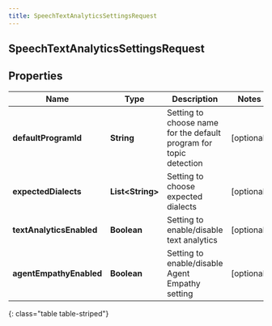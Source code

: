 ```yaml
---
title: SpeechTextAnalyticsSettingsRequest
---
```

## SpeechTextAnalyticsSettingsRequest


## Properties

| Name | Type | Description | Notes |
| ------------ | ------------- | ------------- | ------------- |
| **defaultProgramId** | <!----><!---->**String**<!----> | Setting to choose name for the default program for topic detection |  [optional] |
| **expectedDialects** | <!----><!---->**List&lt;String&gt;**<!----> | Setting to choose expected dialects |  [optional] |
| **textAnalyticsEnabled** | <!----><!---->**Boolean**<!----> | Setting to enable/disable text analytics |  [optional] |
| **agentEmpathyEnabled** | <!----><!---->**Boolean**<!----> | Setting to enable/disable Agent Empathy setting |  [optional] |
{: class="table table-striped"}



